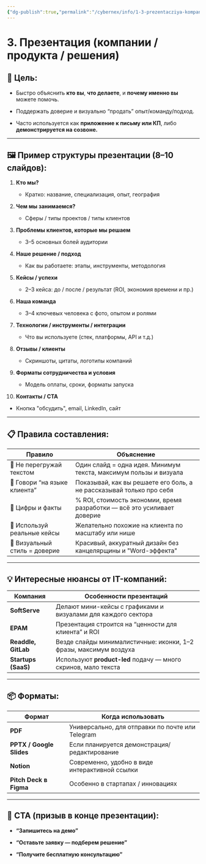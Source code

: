 ```yaml
---
{"dg-publish":true,"permalink":"/cybernex/info/1-3-prezentacziya-kompanii/","dgPassFrontmatter":true,"created":"2025-07-16T15:08:01.954+08:00","updated":"2025-07-16T15:11:46.030+08:00"}
---
```





# 3. Презентация (компании / продукта / решения)

## 📌 Цель:

- Быстро объяснить **кто вы**, **что делаете**, и **почему именно вы** можете помочь.
    
- Поддержать доверие и визуально “продать” опыт/команду/подход.
    
- Часто используется как **приложение к письму или КП**, либо **демонстрируется на созвоне.**
    

---

## 🖼️ Пример структуры презентации (8–10 слайдов):

1. **Кто мы?**
    
    - Кратко: название, специализация, опыт, география
        
2. **Чем мы занимаемся?**
    
    - Сферы / типы проектов / типы клиентов
        
3. **Проблемы клиентов, которые мы решаем**
    
    - 3–5 основных болей аудитории
        
4. **Наше решение / подход**
    
    - Как вы работаете: этапы, инструменты, методология
        
5. **Кейсы / успехи**
    
    - 2–3 кейса: до / после / результат (ROI, экономия времени и пр.)
        
6. **Наша команда**
    
    - 3–4 ключевых человека с фото, опытом и ролями
        
7. **Технологии / инструменты / интеграции**
    
    - Что вы используете (стек, платформы, API и т.д.)
        
8. **Отзывы / клиенты**
    
    - Скриншоты, цитаты, логотипы компаний
        
9. **Форматы сотрудничества и условия**
    
    - Модель оплаты, сроки, форматы запуска
        
10. **Контакты / CTA**
    

- Кнопка "обсудить", email, LinkedIn, сайт
    

---

## 📋 Правила составления:

|Правило|Объяснение|
|---|---|
|🔸 Не перегружай текстом|Один слайд = одна идея. Минимум текста, максимум пользы и визуала|
|🔸 Говори “на языке клиента”|Показывай, как вы решаете его боль, а не рассказывай только про себя|
|🔸 Цифры и факты|% ROI, стоимость экономии, время разработки — всё это усиливает доверие|
|🔸 Используй реальные кейсы|Желательно похожие на клиента по масштабу или нише|
|🔸 Визуальный стиль = доверие|Красивый, аккуратный дизайн без канцелярщины и "Word-эффекта"|

---

## 💡 Интересные нюансы от IT-компаний:

|Компания|Особенности презентаций|
|---|---|
|**SoftServe**|Делают мини-кейсы с графиками и визуалами для каждого сектора|
|**EPAM**|Презентация строится на “ценности для клиента” и ROI|
|**Readdle, GitLab**|Везде слайды минималистичные: иконки, 1–2 фразы, максимум воздуха|
|**Startups (SaaS)**|Используют **product-led** подачу — много скринов, мало текста|

---

## 📦 Форматы:

|Формат|Когда использовать|
|---|---|
|**PDF**|Универсально, для отправки по почте или Telegram|
|**PPTX / Google Slides**|Если планируется демонстрация/редактирование|
|**Notion**|Современно, удобно в виде интерактивной ссылки|
|**Pitch Deck в Figma**|Особенно в стартапах / инновациях|

---

## 🎯 CTA (призыв в конце презентации):

- **“Запишитесь на демо”**
    
- **“Оставьте заявку — подберем решение”**
    
- **“Получите бесплатную консультацию”**